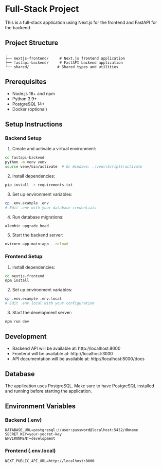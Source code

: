 # Full-Stack Project

This is a full-stack application using Next.js for the frontend and FastAPI for the backend.

## Project Structure

```
.
├── nextjs-frontend/     # Next.js frontend application
├── fastapi-backend/     # FastAPI backend application
└── shared/             # Shared types and utilities
```

## Prerequisites

- Node.js 18+ and npm
- Python 3.9+
- PostgreSQL 14+
- Docker (optional)

## Setup Instructions

### Backend Setup

1. Create and activate a virtual environment:
```bash
cd fastapi-backend
python -m venv venv
source venv/bin/activate  # On Windows: .\venv\Scripts\activate
```

2. Install dependencies:
```bash
pip install -r requirements.txt
```

3. Set up environment variables:
```bash
cp .env.example .env
# Edit .env with your database credentials
```

4. Run database migrations:
```bash
alembic upgrade head
```

5. Start the backend server:
```bash
uvicorn app.main:app --reload
```

### Frontend Setup

1. Install dependencies:
```bash
cd nextjs-frontend
npm install
```

2. Set up environment variables:
```bash
cp .env.example .env.local
# Edit .env.local with your configuration
```

3. Start the development server:
```bash
npm run dev
```

## Development

- Backend API will be available at: http://localhost:8000
- Frontend will be available at: http://localhost:3000
- API documentation will be available at: http://localhost:8000/docs

## Database

The application uses PostgreSQL. Make sure to have PostgreSQL installed and running before starting the application.

## Environment Variables

### Backend (.env)
```
DATABASE_URL=postgresql://user:password@localhost:5432/dbname
SECRET_KEY=your-secret-key
ENVIRONMENT=development
```

### Frontend (.env.local)
```
NEXT_PUBLIC_API_URL=http://localhost:8000
``` 